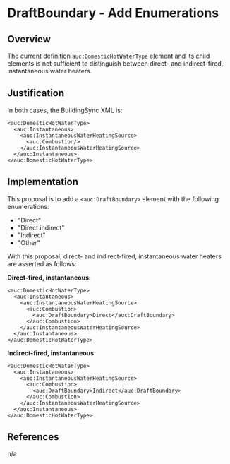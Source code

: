 # DraftBoundary - Add Enumerations

## Overview

The current definition `auc:DomesticHotWaterType` element and its child elements is not sufficient to distinguish between direct- and indirect-fired, instantaneous water heaters.

## Justification

In both cases, the BuildingSync XML is:

```
<auc:DomesticHotWaterType>
  <auc:Instantaneous>
    <auc:InstantaneousWaterHeatingSource>
      <auc:Combustion/>
    </auc:InstantaneousWaterHeatingSource>
  </auc:Instantaneous>
</auc:DomesticHotWaterType>
```

## Implementation

This proposal is to add a `<auc:DraftBoundary>` element with the following enumerations:
* "Direct"
* "Direct indirect"
* "Indirect"
* "Other"

With this proposal, direct- and indirect-fired, instantaneous water heaters are asserted as follows:

**Direct-fired, instantaneous:**

```
<auc:DomesticHotWaterType>
  <auc:Instantaneous>
    <auc:InstantaneousWaterHeatingSource>
      <auc:Combustion>
        <auc:DraftBoundary>Direct</auc:DraftBoundary>
      </auc:Combustion>
    </auc:InstantaneousWaterHeatingSource>
  </auc:Instantaneous>
</auc:DomesticHotWaterType>
```

**Indirect-fired, instantaneous:**

```
<auc:DomesticHotWaterType>
  <auc:Instantaneous>
    <auc:InstantaneousWaterHeatingSource>
      <auc:Combustion>
        <auc:DraftBoundary>Indirect</auc:DraftBoundary>
      </auc:Combustion>
    </auc:InstantaneousWaterHeatingSource>
  </auc:Instantaneous>
</auc:DomesticHotWaterType>
```

## References

n/a
